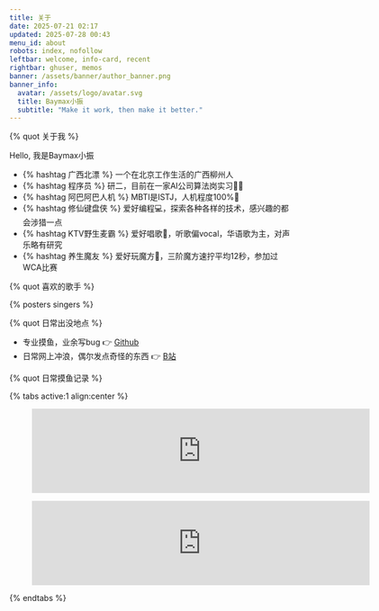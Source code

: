```yaml
---
title: 关于
date: 2025-07-21 02:17
updated: 2025-07-28 00:43
menu_id: about
robots: index, nofollow
leftbar: welcome, info-card, recent
rightbar: ghuser, memos
banner: /assets/banner/author_banner.png
banner_info:
  avatar: /assets/logo/avatar.svg
  title: Baymax小振
  subtitle: "Make it work, then make it better."
---
```

{% quot 关于我 %}

Hello, 我是Baymax小振

- {% hashtag 广西北漂 %} 一个在北京工作生活的广西柳州人
- {% hashtag 程序员 %} 研二，目前在一家AI公司算法岗实习🧑‍💻
- {% hashtag 阿巴阿巴人机 %} MBTI是ISTJ，人机程度100%🤖
- {% hashtag 修仙键盘侠 %} 爱好编程💻，探索各种各样的技术，感兴趣的都会涉猎一点
- {% hashtag KTV野生麦霸 %} 爱好唱歌🎤，听歌偏vocal，华语歌为主，对声乐略有研究
- {% hashtag 养生魔友 %} 爱好玩魔方🧊，三阶魔方速拧平均12秒，参加过WCA比赛

{% quot 喜欢的歌手 %}

{% posters singers %}

{% quot 日常出没地点 %}

- 专业摸鱼，业余写bug 👉 [Github](https://github.com/Baymax104)
- 日常网上冲浪，偶尔发点奇怪的东西 👉 [B站](https://space.bilibili.com/175196416)

{% quot 日常摸鱼记录 %}

{% tabs active:1 align:center %}

<!-- tab 划水时长 -->
<figure>
<embed src="https://wakatime.com/share/@Baymax104/389481de-c6db-42eb-8c8e-c707594b8cb8.svg" width="600">
</figure>


<!-- tab 乱编语言 -->
<figure>
<embed src="https://wakatime.com/share/@Baymax104/c58d0b8c-ad61-4d1f-89bd-7665d019189c.svg" width="600">
</figure>

{% endtabs %}